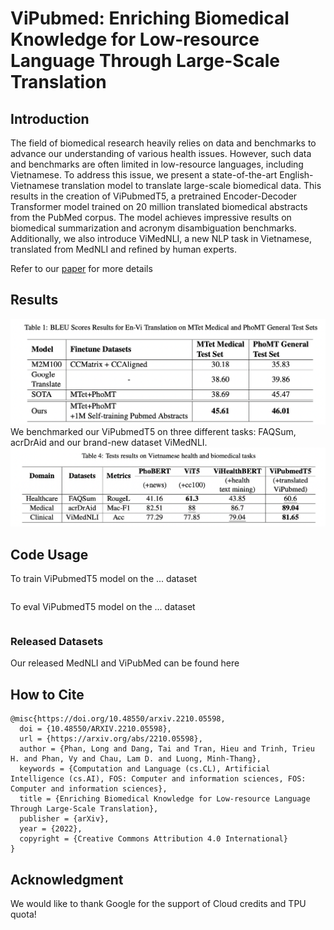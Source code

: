 # ViPubmed: Enriching Biomedical Knowledge for Low-resource Language Through Large-Scale Translation

## Introduction
The field of biomedical research heavily relies on data and benchmarks to advance our understanding of various health issues. However, such data and benchmarks are often limited in low-resource languages, including Vietnamese. To address this issue, we present a state-of-the-art English-Vietnamese translation model to translate large-scale biomedical data. This results in the creation of ViPubmedT5, a pretrained Encoder-Decoder Transformer model trained on 20 million translated biomedical abstracts from the PubMed corpus. The model achieves impressive results on biomedical summarization and acronym disambiguation benchmarks. Additionally, we also introduce ViMedNLI, a new NLP task in Vietnamese, translated from MedNLI and refined by human experts.

Refer to our [paper](https://arxiv.org/pdf/2210.05598.pdf) for more details


## Results
![image](result1.png)
We benchmarked our ViPubmedT5 on three different tasks: FAQSum, acrDrAid and our brand-new dataset ViMedNLI.
![image](result2.png)

## Code Usage
To train ViPubmedT5 model on the ... dataset
```
```

To eval ViPubmedT5 model on the ... dataset
```
```

### Released Datasets
Our released MedNLI and ViPubMed can be found here 

## How to Cite
```
@misc{https://doi.org/10.48550/arxiv.2210.05598,
  doi = {10.48550/ARXIV.2210.05598},
  url = {https://arxiv.org/abs/2210.05598},
  author = {Phan, Long and Dang, Tai and Tran, Hieu and Trinh, Trieu H. and Phan, Vy and Chau, Lam D. and Luong, Minh-Thang},
  keywords = {Computation and Language (cs.CL), Artificial Intelligence (cs.AI), FOS: Computer and information sciences, FOS: Computer and information sciences},
  title = {Enriching Biomedical Knowledge for Low-resource Language Through Large-Scale Translation},
  publisher = {arXiv},
  year = {2022},
  copyright = {Creative Commons Attribution 4.0 International}
}
```

## Acknowledgment
We would like to thank Google for the support of Cloud credits and TPU quota!






